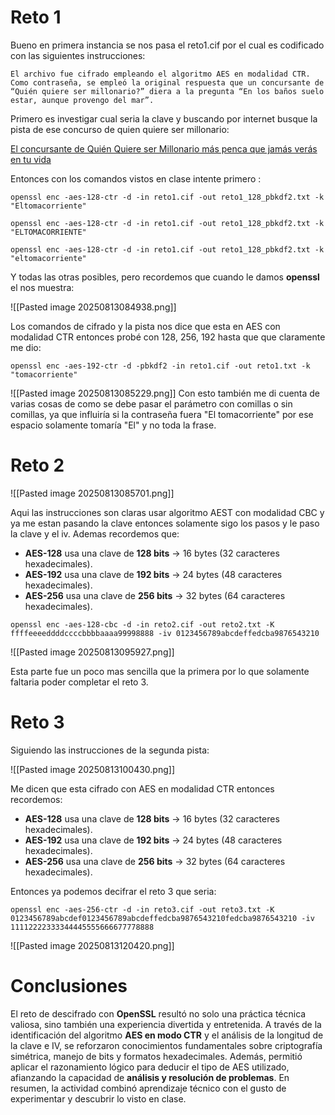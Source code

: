 
# Reto 1
Bueno en primera instancia se nos pasa el reto1.cif por el cual es codificado con las siguientes instrucciones:

```
El archivo fue cifrado empleando el algoritmo AES en modalidad CTR. Como contraseña, se empleó la original respuesta que un concursante de “Quién quiere ser millonario?” diera a la pregunta “En los baños suelo estar, aunque provengo del mar”.
```

Primero es investigar cual seria la clave y buscando por internet busque la pista de ese concurso de quien quiere ser millonario:

[El concursante de Quién Quiere ser Millonario más penca que jamás verás en tu vida](https://www.theclinic.cl/2013/12/03/el-concursante-de-quien-quiere-ser-millonario-mas-penca-que-jamas-veras-en-tu-vida/)

Entonces con los comandos vistos en clase intente primero :
```Openssl
openssl enc -aes-128-ctr -d -in reto1.cif -out reto1_128_pbkdf2.txt -k "Eltomacorriente"

openssl enc -aes-128-ctr -d -in reto1.cif -out reto1_128_pbkdf2.txt -k "ELTOMACORRIENTE"

openssl enc -aes-128-ctr -d -in reto1.cif -out reto1_128_pbkdf2.txt -k "eltomacorriente"
```

Y todas las otras posibles, pero recordemos que cuando le damos **openssl** el nos muestra:

![[Pasted image 20250813084938.png]]

Los comandos de cifrado y la pista nos dice que esta en AES con modalidad CTR entonces probé con 128, 256, 192 hasta que que claramente me dio:

```Openssl
openssl enc -aes-192-ctr -d -pbkdf2 -in reto1.cif -out reto1.txt -k "tomacorriente"
```

![[Pasted image 20250813085229.png]]
Con esto también me di cuenta de varias cosas de como se debe pasar el parámetro con comillas o sin comillas, ya que influiría si la contraseña fuera "El tomacorriente" por ese espacio solamente tomaría "El" y no toda la frase.

# Reto 2

![[Pasted image 20250813085701.png]]


Aqui las instrucciones son claras usar algoritmo AEST con modalidad CBC y ya me estan pasando la clave entonces solamente sigo los pasos y le paso la clave y el iv. Ademas recordemos que:

- **AES-128** usa una clave de **128 bits** $\to$ 16 bytes (32 caracteres hexadecimales).
- **AES-192** usa una clave de **192 bits** $\to$ 24 bytes (48 caracteres hexadecimales).
- **AES-256** usa una clave de **256 bits** $\to$ 32 bytes (64 caracteres hexadecimales).

```Openssl
openssl enc -aes-128-cbc -d -in reto2.cif -out reto2.txt -K ffffeeeeddddccccbbbbaaaa99998888 -iv 0123456789abcdeffedcba9876543210
```

![[Pasted image 20250813095927.png]]

Esta parte fue un poco mas sencilla que la primera por lo que solamente faltaria poder completar el reto 3.


# Reto 3

Siguiendo las instrucciones de la segunda pista:

![[Pasted image 20250813100430.png]]


Me dicen que esta cifrado con AES en modalidad CTR entonces recordemos:

- **AES-128** usa una clave de **128 bits** $\to$ 16 bytes (32 caracteres hexadecimales).
- **AES-192** usa una clave de **192 bits** $\to$ 24 bytes (48 caracteres hexadecimales).
- **AES-256** usa una clave de **256 bits** $\to$ 32 bytes (64 caracteres hexadecimales).


Entonces ya podemos decifrar el reto 3 que seria:

```Openssl
openssl enc -aes-256-ctr -d -in reto3.cif -out reto3.txt -K 0123456789abcdef0123456789abcdeffedcba9876543210fedcba9876543210 -iv 11112222333344445555666677778888
```
![[Pasted image 20250813120420.png]]

# Conclusiones

El reto de descifrado con **OpenSSL** resultó no solo una práctica técnica valiosa, sino también una experiencia divertida y entretenida. A través de la identificación del algoritmo **AES en modo CTR** y el análisis de la longitud de la clave e IV, se reforzaron conocimientos fundamentales sobre criptografía simétrica, manejo de bits y formatos hexadecimales. Además, permitió aplicar el razonamiento lógico para deducir el tipo de AES utilizado, afianzando la capacidad de **análisis y resolución de problemas**. En resumen, la actividad combinó aprendizaje técnico con el gusto de experimentar y descubrir lo visto en clase.
